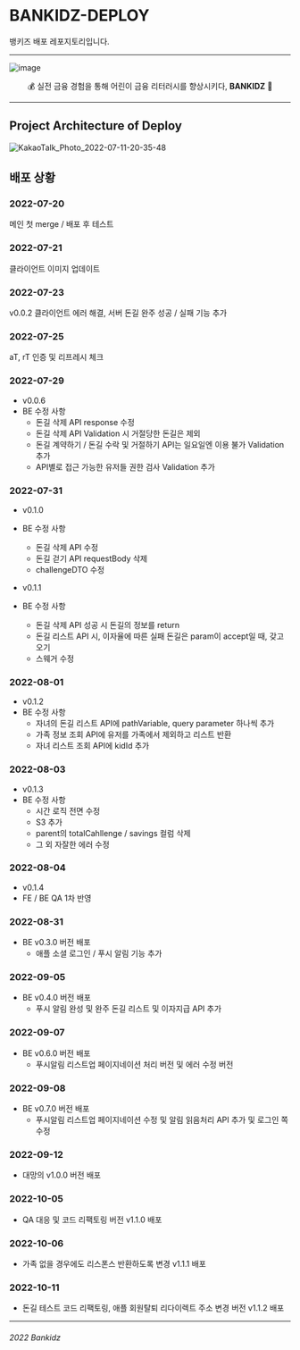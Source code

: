 # BANKIDZ-DEPLOY
뱅키즈 배포 레포지토리입니다.

---
![image](https://user-images.githubusercontent.com/63996052/180037052-29f57dd5-ef81-4062-8326-472c7c2b27be.png)


<div align="center"> 
💰 실전 금융 경험을 통해 어린이 금융 리터러시를 향상시키다, <b>BANKIDZ</b> 🐷
</div>

---

## Project Architecture of Deploy
![KakaoTalk_Photo_2022-07-11-20-35-48](https://user-images.githubusercontent.com/59060780/178255707-814eb2ac-be3a-4350-940c-f060890c2420.jpeg)

## 배포 상황

### 2022-07-20 ### 
메인 첫 merge / 배포 후 테스트

### 2022-07-21 ###
클라이언트 이미지 업데이트

### 2022-07-23 ###
v0.0.2 클라이언트 에러 해결, 서버 돈길 완주 성공 / 실패 기능 추가

### 2022-07-25 ###
aT, rT 인증 및 리프레시 체크

### 2022-07-29 ###
* v0.0.6
* BE 수정 사항
  * 돈길 삭제 API response 수정
  * 돈길 삭제 API Validation 시 거절당한 돈길은 제외
  * 돈길 계약하기 / 돈길 수락 및 거절하기 API는 일요일엔 이용 불가 Validation 추가
  * API별로 접근 가능한 유저들 권한 검사 Validation 추가 

### 2022-07-31 ###
* v0.1.0
* BE 수정 사항
  * 돈길 삭제 API 수정
  * 돈길 걷기 API requestBody 삭제
  * challengeDTO 수정

* v0.1.1
* BE 수정 사항
  * 돈길 삭제 API 성공 시 돈길의 정보를 return
  * 돈길 리스트 API 시, 이자율에 따른 실패 돈길은 param이 accept일 때, 갖고오기
  * 스웨거 수정

### 2022-08-01 ###
* v0.1.2
* BE 수정 사항
  * 자녀의 돈길 리스트 API에 pathVariable, query parameter 하나씩 추가
  * 가족 정보 조회 API에 유저를 가족에서 제외하고 리스트 반환
  * 자녀 리스트 조회 API에 kidId 추가

### 2022-08-03 ###
* v0.1.3
* BE 수정 사항
  * 시간 로직 전면 수정
  * S3 추가
  * parent의 totalCahllenge / savings 컬럼 삭제
  * 그 외 자잘한 에러 수정

### 2022-08-04 ###
* v0.1.4
* FE / BE QA 1차 반영

### 2022-08-31 ###
* BE v0.3.0 버전 배포
  * 애플 소셜 로그인 / 푸시 알림 기능 추가

### 2022-09-05 ###
* BE v0.4.0 버전 배포
  * 푸시 알림 완성 및 완주 돈길 리스트 및 이자지급 API 추가

### 2022-09-07 ###
* BE v0.6.0 버전 배포
  * 푸시알림 리스트업 페이지네이션 처리 버전 및 에러 수정 버전

### 2022-09-08 ###
* BE v0.7.0 버전 배포
  * 푸시알림 리스트업 페이지네이션 수정 및 알림 읽음처리 API 추가 및 로그인 쪽 수정

### 2022-09-12 ###
* 대망의 v1.0.0 버전 배포

### 2022-10-05 ###
* QA 대응 및 코드 리팩토링 버전 v1.1.0 배포

### 2022-10-06 ###
* 가족 없을 경우에도 리스폰스 반환하도록 변경 v1.1.1 배포

### 2022-10-11 ###
* 돈길 테스트 코드 리팩토링, 애플 회원탈퇴 리다이렉트 주소 변경 버전 v1.1.2 배포
---

###### 2022 Bankidz

